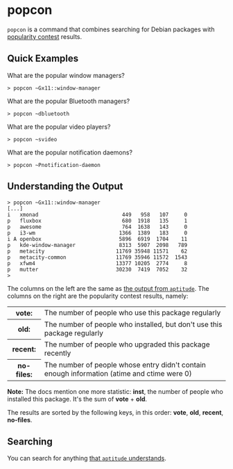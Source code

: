 # popcon

`popcon` is a command that combines searching for Debian packages with
[popularity contest](https://popcon.debian.org) results.

## Quick Examples

What are the popular window managers?

```Shell
> popcon ~Gx11::window-manager
```

What are the popular Bluetooth managers?

```Shell
> popcon ~dbluetooth
```

What are the popular video players?

```Shell
> popcon ~svideo
```

What are the popular notification daemons?

```Shell
> popcon ~Pnotification-daemon
```

## Understanding the Output

```Shell
> popcon ~Gx11::window-manager
[...]
i   xmonad                           449   958   107     0
p   fluxbox                          680  1918   135     1
p   awesome                          764  1638   143     0
p   i3-wm                           1366  1389   183     0
i A openbox                         5896  6919  1704    11
p   kde-window-manager              8313  5907  2098   789
p   metacity                       11769 35948 11571    62
p   metacity-common                11769 35946 11572  1543
p   xfwm4                          13377 10205  2774     8
p   mutter                         30230  7419  7052    32
>
```

The columns on the left are the same as
[the output from `aptitude`](https://www.debian.org/doc/manuals/aptitude/rn01re01#cmdlineSearch).
The columns on the right are the popularity contest results, namely:

<table>
  <tr><th>vote:</th><td>The number of people who use this package regularly</td></tr>
  <tr><th>old:</th><td>The number of people who installed, but don't use this package regularly</td></tr>
  <tr><th>recent:</th><td>The number of people who upgraded this package recently</td></tr>
  <tr><th>no-files:</th><td>The number of people whose entry didn't contain enough information (atime and ctime were 0)</td></tr>
</table>

**Note:** The docs mention one more statistic: **inst**, the number of
people who installed this package. It's the sum of **vote** + **old**.

The results are sorted by the following keys, in this order: **vote**,
**old**, **recent**, **no-files**.

## Searching

You can search for anything
[that `aptitude` understands](https://www.debian.org/doc/manuals/aptitude/ch02s04s05).
